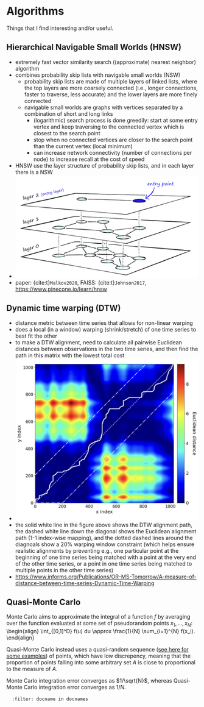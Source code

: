 # Algorithms

Things that I find interesting and/or useful.

## Hierarchical Navigable Small Worlds (HNSW)

- extremely fast vector similarity search ((approximate) nearest neighbor) algorithm
- combines probability skip lists with navigable small worlds (NSW)
  - probability skip lists are made of multiple layers of linked lists, where the top layers are more coarsely connected (i.e., longer connections, faster to traverse, less accurate) and the lower layers are more finely connected
  - navigable small worlds are graphs with vertices separated by a combination of short and long links
    - (logarithmic) search process is done greedily: start at some entry vertex and keep traversing to the connected vertex which is closest to the search point
    - stop when no connected vertices are closer to the search point than the current vertex (local minimum)
    - can increase network connectivity (number of connections per node) to increase recall at the cost of speed
- HNSW use the layer structure of probability skip lists, and in each layer there is a NSW
- ![hnsw](../figures/hnsw.png)
- paper: {cite:t}`Malkov2020`, FAISS: {cite:t}`Johnson2017`, <https://www.pinecone.io/learn/hnsw>

## Dynamic time warping (DTW)

- distance metric between time series that allows for non-linear warping
- does a local (in a window) warping (shrink/stretch) of one time series to best fit the other
- to make a DTW alignment, need to calculate all pairwise Euclidean distances between observations in the two time series, and then find the path in this matrix with the lowest total cost
- ![dtw](../figures/dtw.png)
- the solid white line in the figure above shows the DTW alignment path, the dashed white line down the diagonal shows the Euclidean alignment path (1-1 index-wise mapping), and the dotted dashed lines around the diagnoals show a 20% warping window constraint (which helps ensure realistic alignments by preventing e.g., one particular point at the beginning of one time series being matched with a point at the very end of the other time series, or a point in one time series being matched to multiple points in the other time series)
- <https://www.informs.org/Publications/OR-MS-Tomorrow/A-measure-of-distance-between-time-series-Dynamic-Time-Warping>

## Quasi-Monte Carlo

<!-- prettier-ignore -->
Monte Carlo aims to approximate the integral of a function $f$ by averaging over the function evaluated at some set of pseudorandom points $x_1, \ldots, x_N$:
\begin{align}
\int_{[0,1]^D} f(u) du \approx \frac{1}{N} \sum_{i=1}^{N} f(x_i).
\end{align}

Quasi-Monte Carlo instead uses a quasi-random sequence ([see here for some examples](https://en.wikipedia.org/wiki/Low-discrepancy_sequence#Construction_of_low-discrepancy_sequences)) of points, which have low discrepency, meaning that the proportion of points falling into some arbitrary set $A$ is close to proportional to the measure of $A$.

Monte Carlo integration error converges as $1/\sqrt{N}$, whereas Quasi-Monte Carlo integration error converges as $1/N$.

```{bibliography}
  :filter: docname in docnames
```
